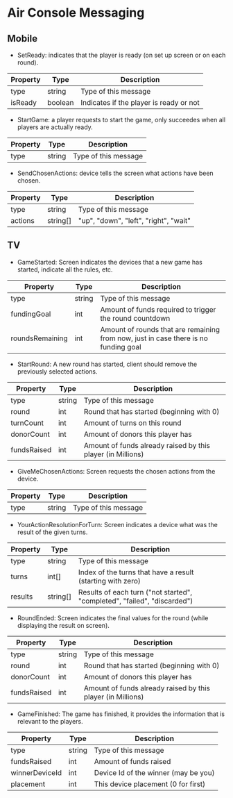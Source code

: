 # Air Console Messaging
## Mobile

 - SetReady: indicates that the player is ready (on set up screen or on each round). 

| Property | Type | Description |
| -------- | ---- | ----------- |
| type | string | Type of this message |
| isReady | boolean | Indicates if the player is ready or not |

 - StartGame: a player requests to start the game, only succeedes when all players are actually ready.

| Property | Type | Description |
| -------- | ---- | ----------- |
| type | string | Type of this message |

 - SendChosenActions: device tells the screen what actions have been chosen.

| Property | Type | Description |
| -------- | ---- | ----------- |
| type | string | Type of this message |
| actions | string[] | "up", "down", "left", "right", "wait" |

## TV
 - GameStarted: Screen indicates the devices that a new game has started, indicate all the rules, etc.

| Property | Type | Description |
| -------- | ---- | ----------- |
| type | string | Type of this message |
| fundingGoal | int | Amount of funds required to trigger the round countdown |
| roundsRemaining | int | Amount of rounds that are remaining from now, just in case there is no funding goal |

 - StartRound: A new round has started, client should remove the previously selected actions.

| Property | Type | Description |
| -------- | ---- | ----------- |
| type | string | Type of this message |
| round | int | Round that has started (beginning with 0) |
| turnCount | int | Amount of turns on this round |
| donorCount | int | Amount of donors this player has |
| fundsRaised | int | Amount of funds already raised by this player (in Millions) |

 - GiveMeChosenActions: Screen requests the chosen actions from the device.

| Property | Type | Description |
| -------- | ---- | ----------- |
| type | string | Type of this message |

 - YourActionResolutionForTurn: Screen indicates a device what was the result of the given turns.

| Property | Type | Description |
| -------- | ---- | ----------- |
| type | string | Type of this message |
| turns | int[] | Index of the turns that have a result (starting with zero) |
| results | string[] | Results of each turn ("not started", "completed", "failed", "discarded") |

 - RoundEnded: Screen indicates the final values for the round (while displaying the result on screen).

| Property | Type | Description |
| -------- | ---- | ----------- |
| type | string | Type of this message |
| round | int | Round that has started (beginning with 0) |
| donorCount | int | Amount of donors this player has |
| fundsRaised | int | Amount of funds already raised by this player (in Millions) |

 - GameFinished: The game has finished, it provides the information that is relevant to the players.

| Property | Type | Description |
| -------- | ---- | ----------- |
| type | string | Type of this message |
| fundsRaised | int | Amount of funds raised |
| winnerDeviceId | int | Device Id of the winner (may be you) |
| placement | int | This device placement (0 for first) |